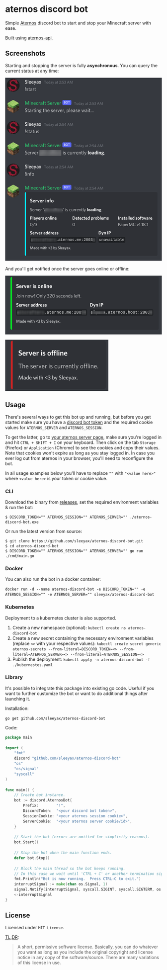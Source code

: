 # aternos discord bot
Simple [Aternos](https://aternos.org/) discord bot to start and stop your Minecraft server with ease.

Built using [aternos-api](https://github.com/sleeyax/aternos-api).

## Screenshots
Starting and stopping the server is fully **asynchronous**. You can query the current status at any time:

![screenshot1](./docs/img/screenshot1.png)

And you'll get notified once the server goes online or offline:

![screenshot2](./docs/img/screenshot2.png)

![screenshot3](./docs/img/screenshot3.png)

## Usage
There's several ways to get this bot up and running, but before you get started make sure you have a [discord bot token](https://discord.com/developers/applications/) and the required cookie values for `ATERNOS_SERVER` and `ATERNOS_SESSION`.

To get the latter, go to [your aternos server page](https://aternos.org/server/), 
make sure you're logged in and hit `CTRL + SHIFT + I` on your keyboard. 
Then click on the tab `Storage` (Firefox) or `Application` (Chrome) to see the cookies and copy their values. 
Note that cookies won't expire as long as you stay logged in. 
In case you ever log out from aternos in your browser, you'll need to reconfigure the bot.

In all usage examples below you'll have to replace `""` with `"<value here>"` where `<value here>` is your token or cookie value.

### CLI
Download the binary from [releases](https://github.com/sleeyax/aternos-discord-bot/releases), set the required environment variables & run the bot:
```
$ DISCORD_TOKEN="" ATERNOS_SESSION="" ATERNOS_SERVER="" ./aternos-discord-bot.exe
```

Or run the latest version from source:
```
$ git clone https://github.com/sleeyax/aternos-discord-bot.git
$ cd aternos-discord-bot
$ DISCORD_TOKEN="" ATERNOS_SESSION="" ATERNOS_SERVER="" go run ./cmd/main.go
```

### Docker
You can also run the bot in a docker container:

`docker run -d --name aternos-discord-bot -e DISCORD_TOKEN="" -e ATERNOS_SESSION="" -e ATERNOS_SERVER="" sleeyax/aternos-discord-bot`

### Kubernetes
Deployment to a kubernetes cluster is also supported. 

1. Create a new namespace (optional): `kubectl create ns aternos-discord-bot`
2. Create a new secret containing the necessary environment variables (replace `<>` with your respective values): `kubectl create secret generic aternos-secrets --from-literal=DISCORD_TOKEN=<> --from-literal=ATERNOS_SERVER=<> --from-literal=ATERNOS_SESSION=<>`
3. Publish the deployment: `kubectl apply -n aternos-discord-bot -f ./kubernestes.yaml`

### Library
It's possible to integrate this package into existing go code. 
Useful if you want to further customize the bot or want to do additional things after launching it. 

Installation:

`go get github.com/sleeyax/aternos-discord-bot`

Code:
```go
package main

import (
	"fmt"
	discord "github.com/sleeyax/aternos-discord-bot"
	"os"
	"os/signal"
	"syscall"
)

func main() {
	// Create bot instance.
	bot := discord.AternosBot{
		Prefix:        "!",
		DiscordToken:  "<your discord bot token>",
		SessionCookie: "<your aternos session cookie>",
		ServerCookie:  "<your aternos server cookie/id>",
	}
	
	// Start the bot (errors are omitted for simplicity reasons).
	bot.Start()
	
	// Stop the bot when the main function ends.
	defer bot.Stop()

	// Block the main thread so the bot keeps running.
	// In this case we wait until 'CTRL + C' or another termination signal is received.
	fmt.Println("Bot is now running.  Press CTRL-C to exit.")
	interruptSignal := make(chan os.Signal, 1)
	signal.Notify(interruptSignal, syscall.SIGINT, syscall.SIGTERM, os.Interrupt, os.Kill)
	<-interruptSignal
}
```

## License
Licensed under `MIT License`.

[TL;DR](https://tldrlegal.com/license/mit-license):
> A short, permissive software license.
> Basically, you can do whatever you want as long as you include the original copyright and license notice in any copy of the software/source.
> There are many variations of this license in use.
